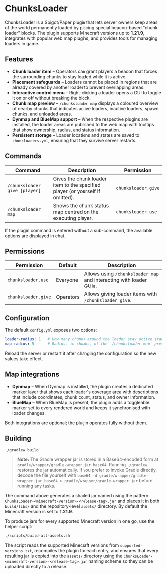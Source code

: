 # ChunksLoader

ChunksLoader is a Spigot/Paper plugin that lets server owners keep areas of the
world permanently loaded by placing special beacon-based "chunk loader" blocks.
The plugin supports Minecraft versions up to **1.21.9**, integrates with
popular web map plugins, and provides tools for managing loaders in game.

## Features

* **Chunk loader item** – Operators can grant players a beacon that forces the
  surrounding chunks to stay loaded while it is active.
* **Placement safeguards** – Loaders cannot be placed in regions that are
  already covered by another loader to prevent overlapping areas.
* **Interactive control menu** – Right-clicking a loader opens a GUI to toggle
  it on or off without breaking the block.
* **Chunk map preview** – `/chunksloader map` displays a coloured overview of
  nearby chunks that indicates active loaders, inactive loaders, spawn chunks,
  and unloaded areas.
* **Dynmap and BlueMap support** – When the respective plugins are installed,
  the loader areas are published to the web map with tooltips that show
  ownership, radius, and status information.
* **Persistent storage** – Loader locations and states are saved to
  `chunkloaders.yml`, ensuring that they survive server restarts.

## Commands

| Command | Description | Permission |
| --- | --- | --- |
| `/chunksloader give [player]` | Gives the chunk loader item to the specified player (or yourself if omitted). | `chunksloader.give` |
| `/chunksloader map` | Shows the chunk status map centred on the executing player. | `chunksloader.use` |

If the plugin command is entered without a sub-command, the available options
are displayed in chat.

## Permissions

| Permission | Default | Description |
| --- | --- | --- |
| `chunksloader.use` | Everyone | Allows using `/chunksloader map` and interacting with loader GUIs. |
| `chunksloader.give` | Operators | Allows giving loader items with `/chunksloader give`. |

## Configuration

The default `config.yml` exposes two options:

```yaml
loader-radius: 1   # How many chunks around the loader stay active (radius).
map-radius: 5      # Radius, in chunks, of the `/chunksloader map` preview.
```

Reload the server or restart it after changing the configuration so the new
values take effect.

## Map integrations

* **Dynmap** – When Dynmap is installed, the plugin creates a dedicated marker
  layer that shows each loader's coverage area with descriptions that include
  coordinates, chunk count, status, and owner information.
* **BlueMap** – When BlueMap is present, the plugin adds a toggleable marker set
  to every rendered world and keeps it synchronised with loader changes.

Both integrations are optional; the plugin operates fully without them.

## Building

```sh
./gradlew build
```

> **Note:** The Gradle wrapper jar is stored in a Base64-encoded form at
> `gradle/wrapper/gradle-wrapper.jar.base64`. Running `./gradlew` restores the
> jar automatically. If you prefer to invoke Gradle directly, decode the file
> yourself with `base64 -d gradle/wrapper/gradle-wrapper.jar.base64 >
> gradle/wrapper/gradle-wrapper.jar` before running any tasks.

The command above generates a shaded jar named using the pattern
`ChunksLoader-<minecraft-version>-<release-tag>.jar` and places it in both
`build/libs/` and the repository-level `assets/` directory. By default the
Minecraft version is set to **1.21.9**.

To produce jars for every supported Minecraft version in one go, use the helper
script:

```sh
./scripts/build-all-assets.sh
```

The script reads the supported Minecraft versions from
`supported-versions.txt`, recompiles the plugin for each entry, and ensures that
every resulting jar is copied into the `assets/` directory using the
`ChunksLoader-<minecraft-version>-<release-tag>.jar` naming scheme so they
can be uploaded directly to a release.
